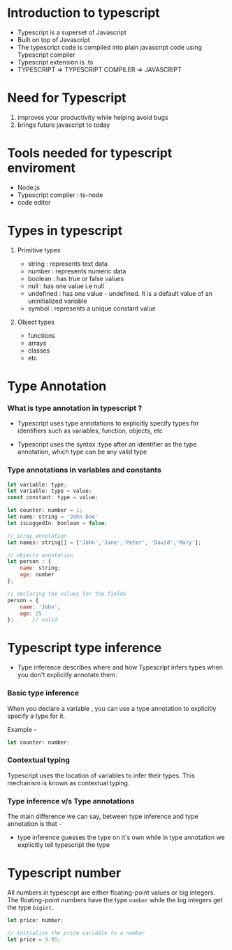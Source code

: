 # Introduction to typescript

- Typescript is a superset of Javascript
- Built on top of Javascript
- The typescript code is compiled into plain javascript code using Typescript compiler
- Typescript extension is .ts
- TYPESCRIPT => TYPESCRIPT COMPILER => JAVASCRIPT

# Need for Typescript

1. improves your productivity while helping avoid bugs
2. brings future javascript to today

# Tools needed for typescript enviroment

- Node.js
- Typescript compiler : ts-node
- code editor

# Types in typescript

1. Primitive types
    - string : represents text data
    - number : represents numeric data
    - boolean : has true or false values
    - null : has one value i.e null
    - undefined : has one value - undefined. It is a default value of an uninitialized variable
    - symbol : represents a unique constant value

2. Object types
    - functions
    - arrays
    - classes
    - etc

# Type Annotation

### What is type annotation in typescript ?
- Typescript uses type annotations to explicitly specify types for identifiers such as variables, function, objects, etc

- Typescript uses the syntax :type after an identifier as the type annotation, which type can be any valid type

### Type annotations in variables and constants

```javascript
let variable: type;
let variable: type = value;
const constant: type = value;

let counter: number = 1;
let name: string = 'John Doe'
let isLoggedIn: boolean = false;

// array annotation
let names: string[] = ['John','Jane','Peter', 'David','Mary'];

// objects annotation
let person : {
    name: string;
    age: number
};

// declaring the values for the fields
person = {
    name: 'John',
    age: 25
};      // valid
```

# Typescript type inference

- Type inference describes where and how Typescript infers types when you don't explicitly annotate them.

### Basic type inference

When you declare a variable , you can use a type annotation to explicitly specify a type for it.

Example -
```javascript
let counter: number;
```

### Contextual typing

Typescript uses the location of variables to infer their types. This mechanism is known as contextual typing.

### Type inference v/s Type annotations

The main difference we can say, between type inference and type annotation is that - 

- type inference guesses the type on it's own while in type annotation we explicitly tell typescript the type 

# Typescript number

All numbers in typescript are either floating-point values or big integers. The floating-point numbers have the type ``number`` while the big integers get the type ``bigint``.

```javascript
let price: number;

// initialize the price variable to a number
let price = 9.95;
```